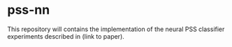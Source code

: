 # pss-nn

This repository will contains the implementation of the neural PSS classifier experiments described in (link to paper).
